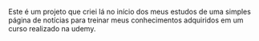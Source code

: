 Este é um projeto que criei lá no início dos meus estudos de uma simples página de notícias para treinar meus conhecimentos adquiridos em um curso realizado na udemy.
